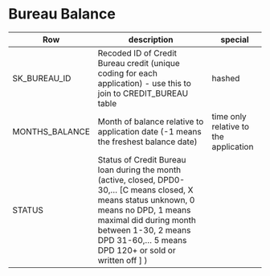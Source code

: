 # Bureau Balance



| Row            | description                                                                                                                                                                                                                                      | special                               |
| -------------- | ------------------------------------------------------------------------------------------------------------------------------------------------------------------------------------------------------------------------------------------------ | ------------------------------------- |
| SK_BUREAU_ID   | Recoded ID of Credit Bureau credit (unique coding for each application) - use this to join to CREDIT_BUREAU table                                                                                                                                | hashed                                |
| MONTHS_BALANCE | Month of balance relative to application date (-1 means the freshest balance date)                                                                                                                                                               | time only relative to the application |
| STATUS         | Status of Credit Bureau loan during the month (active, closed, DPD0-30,… [C means closed, X means status unknown, 0 means no DPD, 1 means maximal did during month between 1-30, 2 means DPD 31-60,… 5 means DPD 120+ or sold or written off ] ) |                                       |
